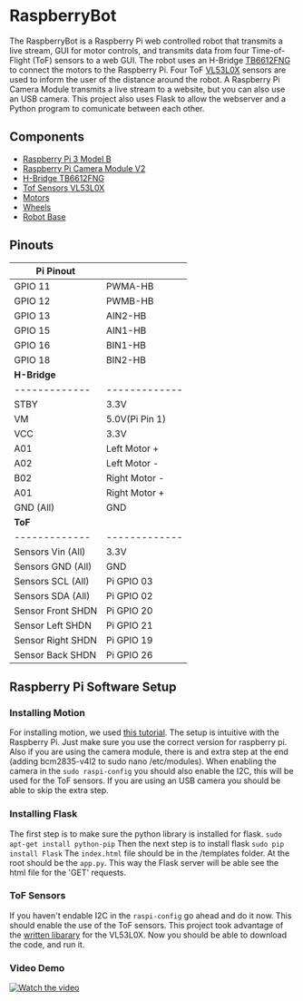 # RaspberryBot
The RaspberryBot is a Raspberry Pi web controlled robot that transmits a live stream, GUI for motor controls, and transmits data from four Time-of-Flight (ToF) sensors to a web GUI. The robot uses an H-Bridge [TB6612FNG](https://www.sparkfun.com/products/9457) to connect the motors to the Raspberry Pi. Four ToF [VL53L0X](https://www.adafruit.com/product/3317) sensors are used to inform the user of the distance around the robot. A Raspberry Pi Camera Module transmits a live stream to a website, but you can also use an USB camera. This project also uses Flask to allow the webserver and a Python program to comunicate between each other. 
## Components
- [Raspberry Pi 3 Model B](https://www.raspberrypi.org/products/raspberry-pi-3-model-b/)
- [Raspberry Pi Camera Module V2](https://www.raspberrypi.org/products/camera-module-v2/)
- [H-Bridge TB6612FNG](https://www.sparkfun.com/products/9457)
- [Tof Sensors VL53L0X](https://www.adafruit.com/product/3317) 
- [Motors](https://www.sparkfun.com/products/13302)
- [Wheels](https://www.sparkfun.com/products/13259)
- [Robot Base](https://www.sparkfun.com/products/13301)

## Pinouts

| **Pi Pinout**  |          |
| ------------- | ------------- |
| GPIO 11  | PWMA-HB  |
| GPIO 12  | PWMB-HB  |
| GPIO 13  | AIN2-HB  |
| GPIO 15  | AIN1-HB  |
| GPIO 16  | BIN1-HB  |
| GPIO 18  | BIN2-HB  |
| **H-Bridge**  |               |
| ------------- | ------------- |
| STBY          | 3.3V |
| VM           | 5.0V(Pi Pin 1) |
| VCC | 3.3V |
| A01      | Left Motor + |
| A02      | Left Motor - |
| B02      | Right Motor - |
| A01      | Right Motor + |
|GND (All) | GND |
| **ToF**  |               |
| ------------- | ------------- |
| Sensors Vin (All) | 3.3V|
| Sensors GND (All) | GND|
| Sensors SCL (All) | Pi GPIO 03 |
| Sensors SDA (All) | Pi GPIO 02 |
| Sensor Front SHDN | Pi GPIO 20 |
| Sensor Left SHDN | Pi GPIO 21 |
| Sensor Right SHDN | Pi GPIO 19 |
| Sensor Back SHDN  | Pi GPIO 26 |



## Raspberry Pi Software Setup

### Installing Motion
For installing motion, we used [this tutorial](https://pimylifeup.com/raspberry-pi-webcam-server/comment-page-2/). The setup is intuitive with the Raspberry Pi. Just make sure you use the correct version for raspberry pi. Also if you are using the camera module, there is and extra step at the end (adding bcm2835-v4l2 to sudo nano /etc/modules). When enabling the camera in the ```sudo raspi-config``` you should also enable the I2C, this will be used for the ToF sensors. If you are using an USB camera you should be able to skip the extra step. 

### Installing Flask
The first step is to make sure the python library  is installed for flask.
```sudo apt-get install python-pip```
Then the next step is to install flask
```sudo pip install Flask```
The ```index.html``` file should be in the /templates folder. At the root should be the ```app.py```. This way the Flask server will be able see the html file for the 'GET' requests. 

### ToF Sensors
If you haven't endable I2C in the ```raspi-config``` go ahead and do it now. This should enable the use of the ToF sensors. This project took advantage of the [written libarary](https://github.com/johnbryanmoore/VL53L0X_rasp_python) for the VL53L0X. Now you should be able to download the code, and run it. 

### Video Demo
[![Watch the video](https://img.youtube.com/vi/VID/0.jpg)](https://youtu.be/b65ucAXas-0)
